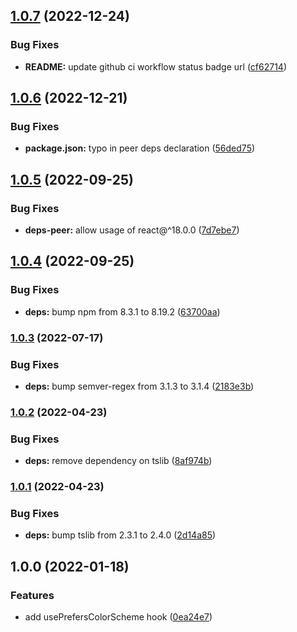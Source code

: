 ## [1.0.7](https://github.com/anatoliygatt/use-prefers-color-scheme/compare/v1.0.6...v1.0.7) (2022-12-24)

### Bug Fixes

- **README:** update github ci workflow status badge url ([cf62714](https://github.com/anatoliygatt/use-prefers-color-scheme/commit/cf62714c85bd510b64fd37e92865d29c082d0643))

## [1.0.6](https://github.com/anatoliygatt/use-prefers-color-scheme/compare/v1.0.5...v1.0.6) (2022-12-21)

### Bug Fixes

- **package.json:** typo in peer deps declaration ([56ded75](https://github.com/anatoliygatt/use-prefers-color-scheme/commit/56ded7584807ec83dde370fbde01da2fbbb57985))

## [1.0.5](https://github.com/anatoliygatt/use-prefers-color-scheme/compare/v1.0.4...v1.0.5) (2022-09-25)

### Bug Fixes

- **deps-peer:** allow usage of react@^18.0.0 ([7d7ebe7](https://github.com/anatoliygatt/use-prefers-color-scheme/commit/7d7ebe763bd320bbbad4af8d56c775ee70147713))

## [1.0.4](https://github.com/anatoliygatt/use-prefers-color-scheme/compare/v1.0.3...v1.0.4) (2022-09-25)

### Bug Fixes

- **deps:** bump npm from 8.3.1 to 8.19.2 ([63700aa](https://github.com/anatoliygatt/use-prefers-color-scheme/commit/63700aa92f2311f487d965b81ba78f4f264e6763))

### [1.0.3](https://github.com/anatoliygatt/use-prefers-color-scheme/compare/v1.0.2...v1.0.3) (2022-07-17)

### Bug Fixes

- **deps:** bump semver-regex from 3.1.3 to 3.1.4 ([2183e3b](https://github.com/anatoliygatt/use-prefers-color-scheme/commit/2183e3b1273e0def6c57a3bbf578f919b3ad00f5))

### [1.0.2](https://github.com/anatoliygatt/use-prefers-color-scheme/compare/v1.0.1...v1.0.2) (2022-04-23)

### Bug Fixes

- **deps:** remove dependency on tslib ([8af974b](https://github.com/anatoliygatt/use-prefers-color-scheme/commit/8af974bd3f1423d43ee3e552e3b6a2e925c955e4))

### [1.0.1](https://github.com/anatoliygatt/use-prefers-color-scheme/compare/v1.0.0...v1.0.1) (2022-04-23)

### Bug Fixes

- **deps:** bump tslib from 2.3.1 to 2.4.0 ([2d14a85](https://github.com/anatoliygatt/use-prefers-color-scheme/commit/2d14a856bc986ff3735a8c22728d2f8056ebccd8))

## 1.0.0 (2022-01-18)

### Features

- add usePrefersColorScheme hook ([0ea24e7](https://github.com/anatoliygatt/use-prefers-color-scheme/commit/0ea24e7fec118ab45af44ea534fe4572f67c2d00))
